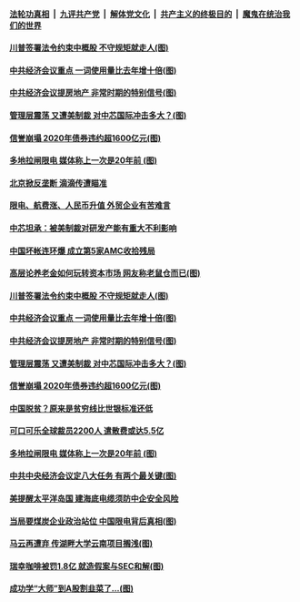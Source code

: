 

####  [法轮功真相](../../../../basic/blob/master/README.md?t=12210031) &nbsp;|&nbsp; [九评共产党](../../../../9ping.md/blob/master/README.md?t=12210031) &nbsp;|&nbsp; [解体党文化](../../../../jtdwh.md/blob/master/README.md?t=12210031)  &nbsp;|&nbsp; [共产主义的终极目的](../../../../gczydzjmd.md/blob/master/README.md?t=12210031) &nbsp;|&nbsp; [魔鬼在统治我们的世界](../../../../mgztzwmdsj.md/blob/master/README.md?t=12210031) 

#### [川普签署法令约束中概股 不守规矩就走人(图)](../pages/p5/956422.md?t=12210031) 

#### [中共经济会议重点 一词使用量比去年增十倍(图)](../pages/p5/956423.md?t=12210031) 

#### [中共经济会议提房地产 非常时期的特别信号(图)](../pages/p5/956388.md?t=12210031) 

#### [管理层震荡 又遭美制裁 对中芯国际冲击多大？(图)](../pages/p5/956383.md?t=12210031) 

#### [信誉崩塌 2020年债券违约超1600亿元(图)](../pages/p5/956378.md?t=12210031) 

#### [多地拉闸限电 媒体称上一次是20年前&nbsp;(图)](../pages/p5/956341.md?t=12210031) 

#### [北京掀反垄断 滴滴传遭瞄准](../pages/p5/956492.md?t=12210031) 

#### [限电、航费涨、人民币升值 外贸企业有苦难言](../pages/p5/956490.md?t=12210031) 

#### [中芯坦承：被美制裁对研发产能有重大不利影响](../pages/p5/956489.md?t=12210031) 

#### [中国坏帐连环爆 成立第5家AMC收拾残局](../pages/p5/956488.md?t=12210031) 

#### [高层论养老金如何玩转资本市场 网友称老鼠仓而已(图)](../pages/p5/956482.md?t=12210031) 

#### [川普签署法令约束中概股 不守规矩就走人(图)](../pages/p5/956422.md?t=12210031) 

#### [中共经济会议重点 一词使用量比去年增十倍(图)](../pages/p5/956423.md?t=12210031) 

#### [中共经济会议提房地产 非常时期的特别信号(图)](../pages/p5/956388.md?t=12210031) 

#### [管理层震荡 又遭美制裁 对中芯国际冲击多大？(图)](../pages/p5/956383.md?t=12210031) 

#### [信誉崩塌 2020年债券违约超1600亿元(图)](../pages/p5/956378.md?t=12210031) 

#### [中国脱贫？原来是贫穷线比世银标准还低](../pages/p5/956362.md?t=12210031) 

#### [可口可乐全球裁员2200人 遣散费或达5.5亿](../pages/p5/956357.md?t=12210031) 

#### [多地拉闸限电 媒体称上一次是20年前&nbsp;(图)](../pages/p5/956341.md?t=12210031) 


#### [中共中央经济会议定八大任务 有两个最关键(图)](../pages/p5/956292.md?t=12210031) 

#### [美提醒太平洋岛国 建海底电缆须防中企安全风险](../pages/p5/956284.md?t=12210031) 

#### [当局要煤炭企业政治站位 中国限电背后真相(图)](../pages/p5/956279.md?t=12210031) 

#### [马云再遭弃 传湖畔大学云南项目搁浅(图)](../pages/p5/956268.md?t=12210031) 

#### [瑞幸咖啡被罚1.8亿 就造假案与SEC和解(图)](../pages/p5/956277.md?t=12210031) 

#### [成功学“大师”到A股割韭菜了…(图)](../pages/p5/956146.md?t=12210031) 


